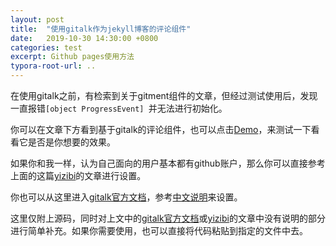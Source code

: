 ```yaml
---
layout: post
title:  "使用gitalk作为jekyll博客的评论组件"
date:   2019-10-30 14:30:00 +0800
categories: test
excerpt: Github pages使用方法
typora-root-url: ..
---
```


在使用gitalk之前，有检索到关于gitment组件的文章，但经过测试使用后，发现一直报错` [object ProgressEvent]  `并无法进行初始化。

你可以在文章下方看到基于gitalk的评论组件，也可以点击[Demo]( https://gitalk.github.io/ )，来测试一下看看它是否是你想要的效果。

如果你和我一样，认为自己面向的用户基本都有github账户，那么你可以直接参考上面的这篇[yizibi](https://yizibi.github.io/2018/09/26/Mac-%E4%B8%80%E6%AD%A5%E4%B8%80%E6%AD%A5%E6%95%99%E4%BD%A0%E5%9C%A8Jekyll%E5%8D%9A%E5%AE%A2%E6%B7%BB%E5%8A%A0%E8%AF%84%E8%AE%BA%E7%B3%BB%E7%BB%9F/](https://yizibi.github.io/2018/09/26/Mac-)一步一步教你在Jekyll博客添加评论系统/)的文章进行设置。

你也可以从这里进入[gitalk官方文档]( https://github.com/gitalk/gitalk )，参考[中文说明]( https://github.com/gitalk/gitalk/blob/master/readme-cn.md )来设置。

这里仅附上源码，同时对上文中的[gitalk官方文档]( https://github.com/gitalk/gitalk )或[yizibi](https://yizibi.github.io/2018/09/26/Mac-%E4%B8%80%E6%AD%A5%E4%B8%80%E6%AD%A5%E6%95%99%E4%BD%A0%E5%9C%A8Jekyll%E5%8D%9A%E5%AE%A2%E6%B7%BB%E5%8A%A0%E8%AF%84%E8%AE%BA%E7%B3%BB%E7%BB%9F/](https://yizibi.github.io/2018/09/26/Mac-)一步一步教你在Jekyll博客添加评论系统/)的文章中没有说明的部分进行简单补充。如果你需要使用，也可以直接将代码粘贴到指定的文件中去。

